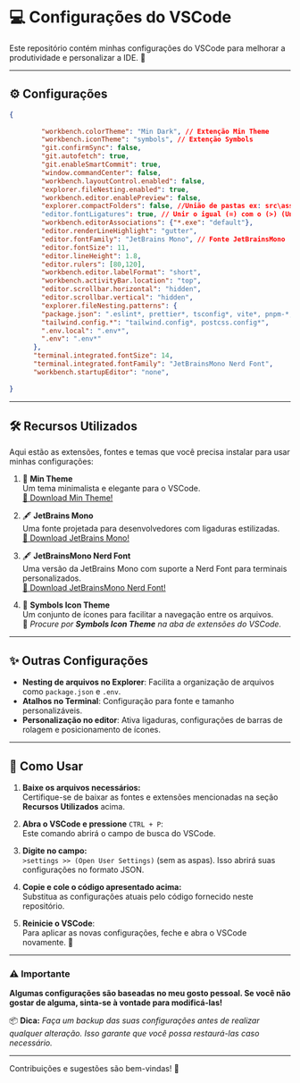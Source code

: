 # 💻 Configurações do VSCode

Este repositório contém minhas configurações do VSCode para melhorar a produtividade e personalizar a IDE. 🎨

---

## ⚙️ Configurações
```json
{
    
        "workbench.colorTheme": "Min Dark", // Extenção Min Theme
        "workbench.iconTheme": "symbols", // Extenção Symbols 
        "git.confirmSync": false,
        "git.autofetch": true,
        "git.enableSmartCommit": true,
        "window.commandCenter": false,
        "workbench.layoutControl.enabled": false,
        "explorer.fileNesting.enabled": true,
        "workbench.editor.enablePreview": false, 
        "explorer.compactFolders": false, //União de pastas ex: src\assests\...
        "editor.fontLigatures": true, // Unir o igual (=) com o (>) (Unir simbolos)
        "workbench.editorAssociations": {"*.exe": "default"},
        "editor.renderLineHighlight": "gutter",
        "editor.fontFamily": "JetBrains Mono", // Fonte JetBrainsMono
        "editor.fontSize": 11,
        "editor.lineHeight": 1.8, 
        "editor.rulers": [80,120], 
        "workbench.editor.labelFormat": "short",
        "workbench.activityBar.location": "top", 
        "editor.scrollbar.horizontal": "hidden",
        "editor.scrollbar.vertical": "hidden",
        "explorer.fileNesting.patterns": {
        "package.json": ".eslint*, prettier*, tsconfig*, vite*, pnpm-*, bun.lockb, nest*, package-lock*",
        "tailwind.config.*": "tailwind.config*, postcss.config*",
        ".env.local": ".env*",
        ".env": ".env*"
      },
      "terminal.integrated.fontSize": 14,
      "terminal.integrated.fontFamily": "JetBrainsMono Nerd Font",
      "workbench.startupEditor": "none",
   
}
```

---
## 🛠️ Recursos Utilizados

Aqui estão as extensões, fontes e temas que você precisa instalar para usar minhas configurações:

1. 🎨 **Min Theme**  
   Um tema minimalista e elegante para o VSCode.  
   [🔗 Download Min Theme!](https://vscodethemes.com/e/miguelsolorio.min-theme/min-dark)

2. 🖋️ **JetBrains Mono**  
   Uma fonte projetada para desenvolvedores com ligaduras estilizadas.  
   [🔗 Download JetBrains Mono!](https://www.jetbrains.com/pt-br/lp/mono/)

3. 🖋️ **JetBrainsMono Nerd Font**  
   Uma versão da JetBrains Mono com suporte a Nerd Font para terminais personalizados.  
   [🔗 Download JetBrainsMono Nerd Font!](https://www.nerdfonts.com/font-downloads)

4. 📂 **Symbols Icon Theme**  
   Um conjunto de ícones para facilitar a navegação entre os arquivos.  
   🔎 *Procure por **Symbols Icon Theme** na aba de extensões do VSCode.*

---

## ✨ Outras Configurações
- **Nesting de arquivos no Explorer**: Facilita a organização de arquivos como `package.json` e `.env`.
- **Atalhos no Terminal**: Configuração para fonte e tamanho personalizáveis.
- **Personalização no editor**: Ativa ligaduras, configurações de barras de rolagem e posicionamento de ícones.

---

## 📄 Como Usar  

1. **Baixe os arquivos necessários:**  
   Certifique-se de baixar as fontes e extensões mencionadas na seção **Recursos Utilizados** acima.  

2. **Abra o VSCode e pressione** `CTRL + P`:  
   Este comando abrirá o campo de busca do VSCode.  

3. **Digite no campo:**  
   `>settings >> (Open User Settings)`
   (sem as aspas). Isso abrirá suas configurações no formato JSON.  

4. **Copie e cole o código apresentado acima:**  
   Substitua as configurações atuais pelo código fornecido neste repositório.  

5. **Reinicie o VSCode**:  
   Para aplicar as novas configurações, feche e abra o VSCode novamente. 🚀  

---

### ⚠️ Importante  

**Algumas configurações são baseadas no meu gosto pessoal. Se você não gostar de alguma, sinta-se à vontade para modificá-las!**

📦 **Dica:** *Faça um backup das suas configurações antes de realizar qualquer alteração. Isso garante que você possa restaurá-las caso necessário.* 

--- 

Contribuições e sugestões são bem-vindas! 🌟
